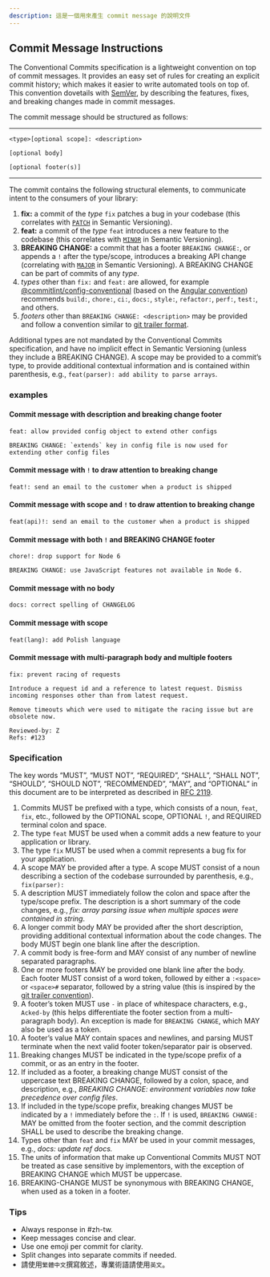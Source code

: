 ```yaml
---
description: 這是一個用來產生 commit message 的說明文件
---
```


## Commit Message Instructions

The Conventional Commits specification is a lightweight convention on top of commit messages. It provides an easy set of rules for creating an explicit commit history; which makes it easier to write automated tools on top of. This convention dovetails with [SemVer](http://semver.org/), by describing the features, fixes, and breaking changes made in commit messages.

The commit message should be structured as follows:

* * *

```
<type>[optional scope]: <description>

[optional body]

[optional footer(s)]

```

* * *

The commit contains the following structural elements, to communicate intent to the consumers of your library:

1.  **fix:** a commit of the _type_ `fix` patches a bug in your codebase (this correlates with [`PATCH`](http://semver.org/#summary) in Semantic Versioning).
2.  **feat:** a commit of the _type_ `feat` introduces a new feature to the codebase (this correlates with [`MINOR`](http://semver.org/#summary) in Semantic Versioning).
3.  **BREAKING CHANGE:** a commit that has a footer `BREAKING CHANGE:`, or appends a `!` after the type/scope, introduces a breaking API change (correlating with [`MAJOR`](http://semver.org/#summary) in Semantic Versioning). A BREAKING CHANGE can be part of commits of any _type_.
4.  _types_ other than `fix:` and `feat:` are allowed, for example [@commitlint/config-conventional](https://github.com/conventional-changelog/commitlint/tree/master/%40commitlint/config-conventional) (based on the [Angular convention](https://github.com/angular/angular/blob/22b96b9/CONTRIBUTING.md#-commit-message-guidelines)) recommends `build:`, `chore:`, `ci:`, `docs:`, `style:`, `refactor:`, `perf:`, `test:`, and others.
5.  _footers_ other than `BREAKING CHANGE: <description>` may be provided and follow a convention similar to [git trailer format](https://git-scm.com/docs/git-interpret-trailers).

Additional types are not mandated by the Conventional Commits specification, and have no implicit effect in Semantic Versioning (unless they include a BREAKING CHANGE). A scope may be provided to a commit’s type, to provide additional contextual information and is contained within parenthesis, e.g., `feat(parser): add ability to parse arrays`.

### examples

#### Commit message with description and breaking change footer

```
feat: allow provided config object to extend other configs

BREAKING CHANGE: `extends` key in config file is now used for extending other config files

```

#### Commit message with `!` to draw attention to breaking change

```
feat!: send an email to the customer when a product is shipped

```

#### Commit message with scope and `!` to draw attention to breaking change

```
feat(api)!: send an email to the customer when a product is shipped

```

#### Commit message with both `!` and BREAKING CHANGE footer

```
chore!: drop support for Node 6

BREAKING CHANGE: use JavaScript features not available in Node 6.

```

#### Commit message with no body

```
docs: correct spelling of CHANGELOG

```

#### Commit message with scope

```
feat(lang): add Polish language

```

#### Commit message with multi-paragraph body and multiple footers

```
fix: prevent racing of requests

Introduce a request id and a reference to latest request. Dismiss
incoming responses other than from latest request.

Remove timeouts which were used to mitigate the racing issue but are
obsolete now.

Reviewed-by: Z
Refs: #123

```

### Specification

The key words “MUST”, “MUST NOT”, “REQUIRED”, “SHALL”, “SHALL NOT”, “SHOULD”, “SHOULD NOT”, “RECOMMENDED”, “MAY”, and “OPTIONAL” in this document are to be interpreted as described in [RFC 2119](https://www.ietf.org/rfc/rfc2119.txt).

1.  Commits MUST be prefixed with a type, which consists of a noun, `feat`, `fix`, etc., followed by the OPTIONAL scope, OPTIONAL `!`, and REQUIRED terminal colon and space.
2.  The type `feat` MUST be used when a commit adds a new feature to your application or library.
3.  The type `fix` MUST be used when a commit represents a bug fix for your application.
4.  A scope MAY be provided after a type. A scope MUST consist of a noun describing a section of the codebase surrounded by parenthesis, e.g., `fix(parser):`
5.  A description MUST immediately follow the colon and space after the type/scope prefix. The description is a short summary of the code changes, e.g., _fix: array parsing issue when multiple spaces were contained in string_.
6.  A longer commit body MAY be provided after the short description, providing additional contextual information about the code changes. The body MUST begin one blank line after the description.
7.  A commit body is free-form and MAY consist of any number of newline separated paragraphs.
8.  One or more footers MAY be provided one blank line after the body. Each footer MUST consist of a word token, followed by either a `:<space>` or `<space>#` separator, followed by a string value (this is inspired by the [git trailer convention](https://git-scm.com/docs/git-interpret-trailers)).
9.  A footer’s token MUST use `-` in place of whitespace characters, e.g., `Acked-by` (this helps differentiate the footer section from a multi-paragraph body). An exception is made for `BREAKING CHANGE`, which MAY also be used as a token.
10.  A footer’s value MAY contain spaces and newlines, and parsing MUST terminate when the next valid footer token/separator pair is observed.
11.  Breaking changes MUST be indicated in the type/scope prefix of a commit, or as an entry in the footer.
12.  If included as a footer, a breaking change MUST consist of the uppercase text BREAKING CHANGE, followed by a colon, space, and description, e.g., _BREAKING CHANGE: environment variables now take precedence over config files_.
13.  If included in the type/scope prefix, breaking changes MUST be indicated by a `!` immediately before the `:`. If `!` is used, `BREAKING CHANGE:` MAY be omitted from the footer section, and the commit description SHALL be used to describe the breaking change.
14.  Types other than `feat` and `fix` MAY be used in your commit messages, e.g., _docs: update ref docs._
15.  The units of information that make up Conventional Commits MUST NOT be treated as case sensitive by implementors, with the exception of BREAKING CHANGE which MUST be uppercase.
16.  BREAKING-CHANGE MUST be synonymous with BREAKING CHANGE, when used as a token in a footer.

### Tips
- Always response in #zh-tw.
- Keep messages concise and clear.
- Use one emoji per commit for clarity.
- Split changes into separate commits if needed.
- 請使用`繁體中文`撰寫敘述，專業術語請使用`英文`。
